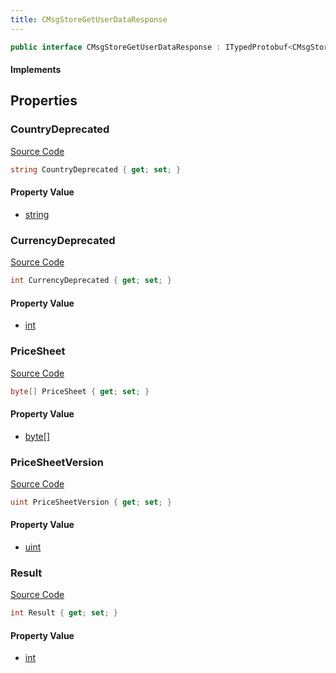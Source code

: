 ```yaml
---
title: CMsgStoreGetUserDataResponse
---
```


```csharp
public interface CMsgStoreGetUserDataResponse : ITypedProtobuf<CMsgStoreGetUserDataResponse>, INativeHandle
```

#### Implements

## Properties

### CountryDeprecated

[Source Code](https://github.com/swiftly-solution/swiftlys2/blob/main/managed/src/SwiftlyS2.Generated/Protobufs/Interfaces/CMsgStoreGetUserDataResponse.cs#L19)

```csharp
string CountryDeprecated { get; set; }
```

#### Property Value

- [string](https://learn.microsoft.com/dotnet/api/system.string)

### CurrencyDeprecated

[Source Code](https://github.com/swiftly-solution/swiftlys2/blob/main/managed/src/SwiftlyS2.Generated/Protobufs/Interfaces/CMsgStoreGetUserDataResponse.cs#L16)

```csharp
int CurrencyDeprecated { get; set; }
```

#### Property Value

- [int](https://learn.microsoft.com/dotnet/api/system.int32)

### PriceSheet

[Source Code](https://github.com/swiftly-solution/swiftlys2/blob/main/managed/src/SwiftlyS2.Generated/Protobufs/Interfaces/CMsgStoreGetUserDataResponse.cs#L25)

```csharp
byte[] PriceSheet { get; set; }
```

#### Property Value

- [byte](https://learn.microsoft.com/dotnet/api/system.byte)[]

### PriceSheetVersion

[Source Code](https://github.com/swiftly-solution/swiftlys2/blob/main/managed/src/SwiftlyS2.Generated/Protobufs/Interfaces/CMsgStoreGetUserDataResponse.cs#L22)

```csharp
uint PriceSheetVersion { get; set; }
```

#### Property Value

- [uint](https://learn.microsoft.com/dotnet/api/system.uint32)

### Result

[Source Code](https://github.com/swiftly-solution/swiftlys2/blob/main/managed/src/SwiftlyS2.Generated/Protobufs/Interfaces/CMsgStoreGetUserDataResponse.cs#L13)

```csharp
int Result { get; set; }
```

#### Property Value

- [int](https://learn.microsoft.com/dotnet/api/system.int32)

